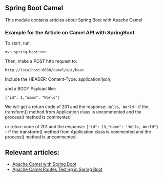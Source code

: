 ## Spring Boot Camel

This module contains articles about Spring Boot with Apache Camel

### Example for the Article on Camel API with SpringBoot

To start, run:

`mvn spring-boot:run`
	
Then, make a POST http request to:

`http://localhost:8080/camel/api/bean` 

Include the HEADER: Content-Type: application/json, 

and a BODY Payload like:

`{"id": 1,"name": "World"}`

We will get a return code of 201 and the response: `Hello, World` - if the transform() method from Application class is uncommented and the process() method is commented

or return code of 201 and the response: `{"id": 10,"name": "Hello, World"}` - if the transform() method from Application class is commented and the process() method is uncommented 

## Relevant articles:

- [Apache Camel with Spring Boot](https://www.baeldung.com/apache-camel-spring-boot)
- [Apache Camel Routes Testing in Spring Boot](https://www.baeldung.com/spring-boot-apache-camel-routes-testing)
